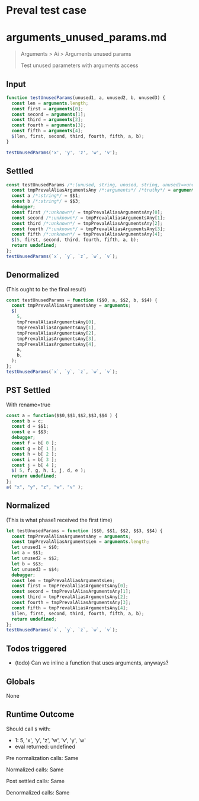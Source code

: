 # Preval test case

# arguments_unused_params.md

> Arguments > Ai > Arguments unused params
>
> Test unused parameters with arguments access

## Input

`````js filename=intro
function testUnusedParams(unused1, a, unused2, b, unused3) {
  const len = arguments.length;
  const first = arguments[0];
  const second = arguments[1];
  const third = arguments[2];
  const fourth = arguments[3];
  const fifth = arguments[4];
  $(len, first, second, third, fourth, fifth, a, b);
}

testUnusedParams('x', 'y', 'z', 'w', 'v');
`````


## Settled


`````js filename=intro
const testUnusedParams /*:(unused, string, unused, string, unused)=>undefined*/ = function ($$0, $$1, $$2, $$3, $$4 /*uses arguments*/) {
  const tmpPrevalAliasArgumentsAny /*:arguments*/ /*truthy*/ = arguments;
  const a /*:string*/ = $$1;
  const b /*:string*/ = $$3;
  debugger;
  const first /*:unknown*/ = tmpPrevalAliasArgumentsAny[0];
  const second /*:unknown*/ = tmpPrevalAliasArgumentsAny[1];
  const third /*:unknown*/ = tmpPrevalAliasArgumentsAny[2];
  const fourth /*:unknown*/ = tmpPrevalAliasArgumentsAny[3];
  const fifth /*:unknown*/ = tmpPrevalAliasArgumentsAny[4];
  $(5, first, second, third, fourth, fifth, a, b);
  return undefined;
};
testUnusedParams(`x`, `y`, `z`, `w`, `v`);
`````


## Denormalized
(This ought to be the final result)

`````js filename=intro
const testUnusedParams = function ($$0, a, $$2, b, $$4) {
  const tmpPrevalAliasArgumentsAny = arguments;
  $(
    5,
    tmpPrevalAliasArgumentsAny[0],
    tmpPrevalAliasArgumentsAny[1],
    tmpPrevalAliasArgumentsAny[2],
    tmpPrevalAliasArgumentsAny[3],
    tmpPrevalAliasArgumentsAny[4],
    a,
    b,
  );
};
testUnusedParams(`x`, `y`, `z`, `w`, `v`);
`````


## PST Settled
With rename=true

`````js filename=intro
const a = function($$0,$$1,$$2,$$3,$$4 ) {
  const b = c;
  const d = $$1;
  const e = $$3;
  debugger;
  const f = b[ 0 ];
  const g = b[ 1 ];
  const h = b[ 2 ];
  const i = b[ 3 ];
  const j = b[ 4 ];
  $( 5, f, g, h, i, j, d, e );
  return undefined;
};
a( "x", "y", "z", "w", "v" );
`````


## Normalized
(This is what phase1 received the first time)

`````js filename=intro
let testUnusedParams = function ($$0, $$1, $$2, $$3, $$4) {
  const tmpPrevalAliasArgumentsAny = arguments;
  const tmpPrevalAliasArgumentsLen = arguments.length;
  let unused1 = $$0;
  let a = $$1;
  let unused2 = $$2;
  let b = $$3;
  let unused3 = $$4;
  debugger;
  const len = tmpPrevalAliasArgumentsLen;
  const first = tmpPrevalAliasArgumentsAny[0];
  const second = tmpPrevalAliasArgumentsAny[1];
  const third = tmpPrevalAliasArgumentsAny[2];
  const fourth = tmpPrevalAliasArgumentsAny[3];
  const fifth = tmpPrevalAliasArgumentsAny[4];
  $(len, first, second, third, fourth, fifth, a, b);
  return undefined;
};
testUnusedParams(`x`, `y`, `z`, `w`, `v`);
`````


## Todos triggered


- (todo) Can we inline a function that uses arguments, anyways?


## Globals


None


## Runtime Outcome


Should call `$` with:
 - 1: 5, 'x', 'y', 'z', 'w', 'v', 'y', 'w'
 - eval returned: undefined

Pre normalization calls: Same

Normalized calls: Same

Post settled calls: Same

Denormalized calls: Same

